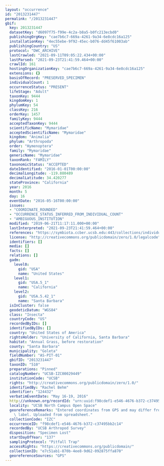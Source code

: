 ```yaml
---
layout: "occurrence"
id: "2013231447"
permalink: "/2013231447"
gbif:
  key: 2013231447
  datasetKey: "d6097f75-f99e-4c2a-b8a5-b0fc213ecbd0"
  publishingOrgKey: "cae7b6c7-669a-4261-9a34-6e8cdc16a125"
  installationKey: "4ec55ebe-9f92-45ec-b076-dd45f61003ab"
  publishingCountry: "US"
  protocol: "DWC_ARCHIVE"
  lastCrawled: "2021-09-11T09:05:22.434+00:00"
  lastParsed: "2021-09-23T21:41:59.464+00:00"
  crawlId: 161
  hostingOrganizationKey: "cae7b6c7-669a-4261-9a34-6e8cdc16a125"
  extensions: {}
  basisOfRecord: "PRESERVED_SPECIMEN"
  individualCount: 1
  occurrenceStatus: "PRESENT"
  lifeStage: "Adult"
  taxonKey: 9444
  kingdomKey: 1
  phylumKey: 54
  classKey: 216
  orderKey: 1457
  familyKey: 9444
  acceptedTaxonKey: 9444
  scientificName: "Mymaridae"
  acceptedScientificName: "Mymaridae"
  kingdom: "Animalia"
  phylum: "Arthropoda"
  order: "Hymenoptera"
  family: "Mymaridae"
  genericName: "Mymaridae"
  taxonRank: "FAMILY"
  taxonomicStatus: "ACCEPTED"
  dateIdentified: "2016-01-01T00:00:00"
  decimalLongitude: -119.880489
  decimalLatitude: 34.420277
  stateProvince: "California"
  year: 2016
  month: 5
  day: 16
  eventDate: "2016-05-16T00:00:00"
  issues:
  - "COORDINATE_ROUNDED"
  - "OCCURRENCE_STATUS_INFERRED_FROM_INDIVIDUAL_COUNT"
  - "AMBIGUOUS_INSTITUTION"
  modified: "2019-06-21T11:17:11.000+00:00"
  lastInterpreted: "2021-09-23T21:41:59.464+00:00"
  references: "https://symbiota.ccber.ucsb.edu:443/collections/individual/index.php?occid=124432"
  license: "http://creativecommons.org/publicdomain/zero/1.0/legalcode"
  identifiers: []
  media: []
  facts: []
  relations: []
  gadm:
    level0:
      gid: "USA"
      name: "United States"
    level1:
      gid: "USA.5_1"
      name: "California"
    level2:
      gid: "USA.5.42_1"
      name: "Santa Barbara"
  isInCluster: false
  geodeticDatum: "WGS84"
  class: "Insecta"
  countryCode: "US"
  recordedByIDs: []
  identifiedByIDs: []
  country: "United States of America"
  rightsHolder: "University of California, Santa Barbara"
  habitat: "Annual Grass, before restoration"
  county: "Santa Barbara"
  municipality: "Goleta"
  fieldNumber: "AS-PIT-01"
  gbifID: "2013231447"
  taxonID: "510"
  preparations: "Pinned"
  catalogNumber: "UCSB-IZC00029449"
  institutionCode: "UCSB"
  rights: "http://creativecommons.org/publicdomain/zero/1.0/"
  identifiedBy: "Rachel Behm"
  identifier: "124432"
  verbatimEventDate: "May 16-19, 2016"
  http://unknown.org/recordId: "urn:uuid:f98cdef1-e546-4676-b372-c37495bb2c14"
  locality: "UCSB North Campus Open Space"
  georeferenceRemarks: "Entered coordinates from GPS and may differ from what is on\
    \ label. Uploaded from spreadsheet."
  collectionCode: "IZC"
  occurrenceID: "f98cdef1-e546-4676-b372-c37495bb2c14"
  recordedBy: "UCSB Arthropod Survey"
  disposition: "Specimen Lost"
  startDayOfYear: "137"
  samplingProtocol: "Pitfall Trap"
  accessRights: "https://creativecommons.org/publicdomain/"
  collectionID: "e7c51ab1-870b-4ee8-9d62-092875ffa870"
  georeferenceSources: "GPS"
---
```

